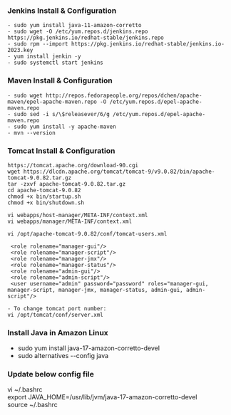 ### Jenkins Install & Configuration  
```
- sudo yum install java-11-amazon-corretto  
- sudo wget -O /etc/yum.repos.d/jenkins.repo https://pkg.jenkins.io/redhat-stable/jenkins.repo  
- sudo rpm --import https://pkg.jenkins.io/redhat-stable/jenkins.io-2023.key  
- yum install jenkin -y  
- sudo systemctl start jenkins  
```

### Maven Install & Configuration  
```
- sudo wget http://repos.fedorapeople.org/repos/dchen/apache-maven/epel-apache-maven.repo -O /etc/yum.repos.d/epel-apache-maven.repo  
- sudo sed -i s/\$releasever/6/g /etc/yum.repos.d/epel-apache-maven.repo  
- sudo yum install -y apache-maven  
- mvn --version  
```

### Tomcat Install & Configuration
```
https://tomcat.apache.org/download-90.cgi  
wget https://dlcdn.apache.org/tomcat/tomcat-9/v9.0.82/bin/apache-tomcat-9.0.82.tar.gz  
tar -zxvf apache-tomcat-9.0.82.tar.gz  
cd apache-tomcat-9.0.82  
chmod +x bin/startup.sh  
chmod +x bin/shutdown.sh  

vi webapps/host-manager/META-INF/context.xml  
vi webapps/manager/META-INF/context.xml  

vi /opt/apache-tomcat-9.0.82/conf/tomcat-users.xml  

 <role rolename="manager-gui"/>  
 <role rolename="manager-script"/>  
 <role rolename="manager-jmx"/>  
 <role rolename="manager-status"/>  
 <role rolename="admin-gui"/>  
 <role rolename="admin-script"/>  
 <user username="admin" password="password" roles="manager-gui, manager-script, manager-jmx, manager-status, admin-gui, admin-script"/>  

- To change tomcat port number:  
vi /opt/tomcat/conf/server.xml  
```

### Install Java in Amazon Linux  
- sudo yum install java-17-amazon-corretto-devel  
- sudo alternatives --config java   

### Update below config file  
vi ~/.bashrc  
export JAVA_HOME=/usr/lib/jvm/java-17-amazon-corretto-devel  
source ~/.bashrc  
 
